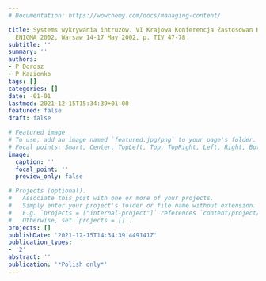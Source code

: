 ```yaml
---
# Documentation: https://wowchemy.com/docs/managing-content/

title: Systems wykrywania intruzów. VI Krajowa Konferencja Zastosowan Kryptografii
  ENIGMA 2002, Warsaw 14-17 May 2002, p. TIV 47-78
subtitle: ''
summary: ''
authors:
- P Dorosz
- P Kazienko
tags: []
categories: []
date: -01-01
lastmod: 2021-12-15T15:34:39+01:00
featured: false
draft: false

# Featured image
# To use, add an image named `featured.jpg/png` to your page's folder.
# Focal points: Smart, Center, TopLeft, Top, TopRight, Left, Right, BottomLeft, Bottom, BottomRight.
image:
  caption: ''
  focal_point: ''
  preview_only: false

# Projects (optional).
#   Associate this post with one or more of your projects.
#   Simply enter your project's folder or file name without extension.
#   E.g. `projects = ["internal-project"]` references `content/project/deep-learning/index.md`.
#   Otherwise, set `projects = []`.
projects: []
publishDate: '2021-12-15T14:34:39.449141Z'
publication_types:
- '2'
abstract: ''
publication: '*Polish only*'
---
```


